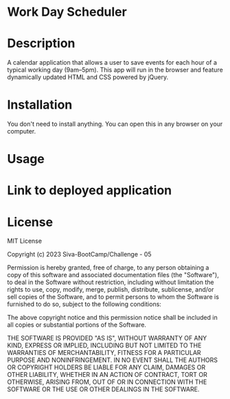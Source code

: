 # Work Day Scheduler

# Description

A calendar application that allows a user to save events for each hour of a typical working day (9am–5pm). This app will run in the browser and feature dynamically updated HTML and CSS powered by jQuery.

# Installation

You don't need to install anything. You can open this in any browser on your computer.

# Usage

# Link to deployed application

# License

MIT License

Copyright (c) 2023 Siva-BootCamp/Challenge - 05

Permission is hereby granted, free of charge, to any person obtaining a copy
of this software and associated documentation files (the "Software"), to deal
in the Software without restriction, including without limitation the rights
to use, copy, modify, merge, publish, distribute, sublicense, and/or sell
copies of the Software, and to permit persons to whom the Software is
furnished to do so, subject to the following conditions:

The above copyright notice and this permission notice shall be included in all
copies or substantial portions of the Software.

THE SOFTWARE IS PROVIDED "AS IS", WITHOUT WARRANTY OF ANY KIND, EXPRESS OR
IMPLIED, INCLUDING BUT NOT LIMITED TO THE WARRANTIES OF MERCHANTABILITY,
FITNESS FOR A PARTICULAR PURPOSE AND NONINFRINGEMENT. IN NO EVENT SHALL THE
AUTHORS OR COPYRIGHT HOLDERS BE LIABLE FOR ANY CLAIM, DAMAGES OR OTHER
LIABILITY, WHETHER IN AN ACTION OF CONTRACT, TORT OR OTHERWISE, ARISING FROM,
OUT OF OR IN CONNECTION WITH THE SOFTWARE OR THE USE OR OTHER DEALINGS IN THE
SOFTWARE.



